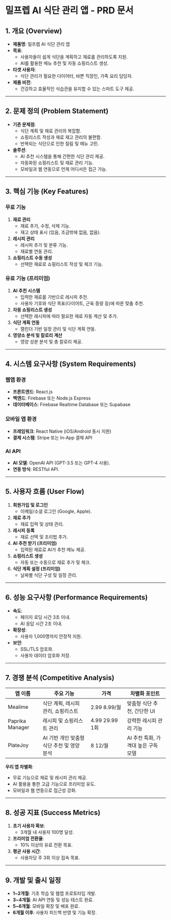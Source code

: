 
# 밀프렙 AI 식단 관리 앱 - PRD 문서

## 1. 개요 (Overview)
- **제품명**: 밀프렙 AI 식단 관리 앱  
- **목표**:  
  - 사용자들이 쉽게 식단을 계획하고 재료를 관리하도록 지원.  
  - AI를 활용한 메뉴 추천 및 자동 쇼핑리스트 생성.  
- **타겟 사용자**:  
  - 식단 관리가 필요한 다이어터, 바쁜 직장인, 가족 요리 담당자.  
- **제품 비전**:  
  - 건강하고 효율적인 식습관을 유지할 수 있는 스마트 도구 제공.  

---

## 2. 문제 정의 (Problem Statement)
- **기존 문제점**:  
  - 식단 계획 및 재료 관리의 복잡함.  
  - 쇼핑리스트 작성과 재료 재고 관리의 불편함.  
  - 반복되는 식단으로 인한 질림 및 메뉴 고민.  
- **솔루션**:  
  - AI 추천 시스템을 통해 간편한 식단 관리 제공.  
  - 자동화된 쇼핑리스트 및 재료 관리 기능.  
  - 모바일과 웹 연동으로 언제 어디서든 접근 가능.  

---

## 3. 핵심 기능 (Key Features)
### 무료 기능
1. **재료 관리**  
   - 재료 추가, 수정, 삭제 기능.  
   - 재고 상태 표시 (있음, 조금밖에 없음, 없음).  
2. **레시피 관리**  
   - 레시피 추가 및 분류 기능.  
   - 재료별 연동 관리.  
3. **쇼핑리스트 수동 생성**  
   - 선택한 재료로 쇼핑리스트 작성 및 체크 기능.  

### 유료 기능 (프리미엄)
1. **AI 추천 시스템**  
   - 입력한 재료를 기반으로 레시피 추천.  
   - 사용자 기호와 식단 목표(다이어트, 근육 증량 등)에 따른 맞춤 추천.  
2. **자동 쇼핑리스트 생성**  
   - 선택한 레시피에 따라 필요한 재료 자동 계산 및 추가.  
3. **식단 계획 연동**  
   - 캘린더 기반 일정 관리 및 식단 계획 연동.  
4. **영양소 분석 및 칼로리 계산**  
   - 영양 성분 분석 및 총 칼로리 제공.  

---

## 4. 시스템 요구사항 (System Requirements)
### 웹앱 환경
- **프론트엔드**: React.js  
- **백엔드**: Firebase 또는 Node.js Express  
- **데이터베이스**: Firebase Realtime Database 또는 Supabase  

### 모바일 앱 환경
- **프레임워크**: React Native (iOS/Android 동시 지원)  
- **결제 시스템**: Stripe 또는 In-App 결제 API  

### AI API
- **AI 모델**: OpenAI API (GPT-3.5 또는 GPT-4 사용).  
- **연동 방식**: RESTful API.  

---

## 5. 사용자 흐름 (User Flow)
1. **회원가입 및 로그인**  
   - 이메일/소셜 로그인 (Google, Apple).  
2. **재료 추가**  
   - 재료 입력 및 상태 관리.  
3. **레시피 등록**  
   - 재료 선택 및 조리법 추가.  
4. **AI 추천 받기 (프리미엄)**  
   - 입력된 재료로 AI가 추천 메뉴 제공.  
5. **쇼핑리스트 생성**  
   - 자동 또는 수동으로 재료 추가 및 체크.  
6. **식단 계획 설정 (프리미엄)**  
   - 날짜별 식단 구성 및 일정 관리.  

---

## 6. 성능 요구사항 (Performance Requirements)
- **속도**:  
  - 페이지 로딩 시간 3초 이내.  
  - AI 응답 시간 2초 이내.  
- **확장성**:  
  - 사용자 1,000명까지 안정적 지원.  
- **보안**:  
  - SSL/TLS 암호화.  
  - 사용자 데이터 암호화 저장.  

---

## 7. 경쟁 분석 (Competitive Analysis)
| **앱 이름**      | **주요 기능**                                       | **가격**         | **차별화 포인트**                        |  
|------------------|----------------------------------------------------|------------------|----------------------------------------|  
| Mealime          | 식단 계획, 레시피 관리, 쇼핑리스트                   | $2.99~$8.99/월   | 맞춤형 식단 추천, 간단한 UI            |  
| Paprika Manager  | 레시피 및 쇼핑리스트 관리                           | $4.99~$29.99 1회 | 강력한 레시피 관리 기능                 |  
| PlateJoy         | AI 기반 개인 맞춤형 식단 추천 및 영양 분석           | $8~$12/월       | AI 추천 특화, 가격대 높은 구독 모델    |  

**우리 앱 차별화**:  
- 무료 기능으로 재료 및 레시피 관리 제공.  
- AI 활용을 통한 고급 기능으로 프리미엄 유도.  
- 모바일과 웹 연동으로 접근성 강화.  

---

## 8. 성공 지표 (Success Metrics)
1. **초기 사용자 확보**:  
   - 3개월 내 사용자 100명 달성.  
2. **프리미엄 전환율**:  
   - 10% 이상의 유료 전환 목표.  
3. **평균 사용 시간**:  
   - 사용자당 주 3회 이상 접속 목표.  

---

## 9. 개발 및 출시 일정
- **1~2개월**: 기초 학습 및 웹앱 프로토타입 개발.  
- **3~4개월**: AI API 연동 및 성능 테스트 완료.  
- **5~6개월**: 모바일 확장 및 배포 완료.  
- **6개월 이후**: 사용자 피드백 반영 및 기능 확장.  



